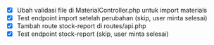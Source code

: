 - [x] Ubah validasi file di MaterialController.php untuk import materials
- [x] Test endpoint import setelah perubahan (skip, user minta selesai)
- [x] Tambah route stock-report di routes/api.php
- [x] Test endpoint stock-report (skip, user minta selesai)
